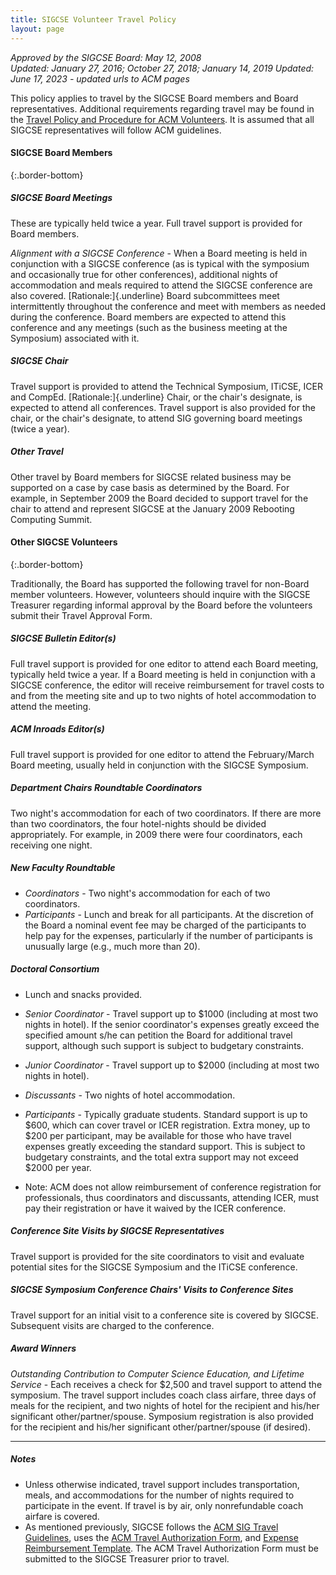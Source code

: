 ```yaml
---
title: SIGCSE Volunteer Travel Policy
layout: page
---
```


_Approved by the SIGCSE Board: May 12, 2008_\
_Updated: January 27, 2016; October 27, 2018; January 14, 2019_
_Updated: June 17, 2023 - updated urls to ACM pages_

This policy applies to travel by the SIGCSE Board members and Board representatives. Additional requirements regarding travel may be found in the [Travel Policy and Procedure for ACM Volunteers](https://www.acm.org/special-interest-groups/volunteer-resources/). It is assumed that all SIGCSE representatives will follow ACM guidelines.

#### SIGCSE Board Members
{:.border-bottom}


##### SIGCSE Board Meetings
These are typically held twice a year. Full travel support is provided
for Board members.

*Alignment with a SIGCSE Conference* - When a Board meeting is held in conjunction with a SIGCSE conference (as is typical with the symposium and occasionally true for other conferences), additional nights of accommodation and meals required to attend the SIGCSE conference are also covered. [Rationale:]{.underline} Board subcommittees meet intermittently throughout the conference and meet with members as needed during the conference. Board members are expected to attend this conference and any meetings (such as the business meeting at the Symposium) associated with it.

##### SIGCSE Chair
Travel support is provided to attend the Technical Symposium, ITiCSE,
ICER and CompEd. [Rationale:]{.underline} Chair, or the chair's
designate, is expected to attend all conferences. Travel support is also
provided for the chair, or the chair's designate, to attend SIG
governing board meetings (twice a year).

##### Other Travel
Other travel by Board members for SIGCSE related business may be
supported on a case by case basis as determined by the Board. For
example, in September 2009 the Board decided to support travel for the
chair to attend and represent SIGCSE at the January 2009 Rebooting
Computing Summit.

#### Other SIGCSE Volunteers
{:.border-bottom}

Traditionally, the Board has supported the following travel for
non-Board member volunteers. However, volunteers should inquire with the
SIGCSE Treasurer regarding informal approval by the Board before the
volunteers submit their Travel Approval Form.

##### SIGCSE Bulletin Editor(s)
Full travel support is provided for one editor to attend each Board
meeting, typically held twice a year. If a Board meeting is held in
conjunction with a SIGCSE conference, the editor will receive
reimbursement for travel costs to and from the meeting site and up to
two nights of hotel accommodation to attend the meeting.

##### ACM Inroads Editor(s)
Full travel support is provided for one editor to attend the
February/March Board meeting, usually held in conjunction with the
SIGCSE Symposium.

##### Department Chairs Roundtable Coordinators
Two night's accommodation for each of two coordinators. If there are
more than two coordinators, the four hotel-nights should be divided
appropriately. For example, in 2009 there were four coordinators, each
receiving one night.

##### New Faculty Roundtable

-   *Coordinators* - Two night's accommodation for each of two
    coordinators.
-   *Participants* - Lunch and break for all participants. At the
    discretion of the Board a nominal event fee may be charged of the
    participants to help pay for the expenses, particularly if the
    number of participants is unusually large (e.g., much more than 20).

##### Doctoral Consortium 

- Lunch and snacks provided.

- *Senior Coordinator* - Travel support up to \$1000 (including at most
two nights in hotel). If the senior coordinator's expenses greatly
exceed the specified amount s/he can petition the Board for additional
travel support, although such support is subject to budgetary
constraints.

- *Junior Coordinator* - Travel support up to \$2000 (including at most two nights in hotel).

- *Discussants* - Two nights of hotel accommodation.

- *Participants* - Typically graduate students. Standard support is up to \$600, which can cover travel or ICER registration. Extra money, up to \$200 per participant, may be available for those who have travel expenses greatly exceeding the standard support. This is subject to budgetary constraints, and the total extra support may not exceed \$2000 per year.

- Note: ACM does not allow reimbursement of conference registration for professionals, thus coordinators and discussants, attending ICER, must pay their registration or have it waived by the ICER conference.

##### Conference Site Visits by SIGCSE Representatives
Travel support is provided for the site coordinators to visit and
evaluate potential sites for the SIGCSE Symposium and the ITiCSE
conference.

##### SIGCSE Symposium Conference Chairs' Visits to Conference Sites
Travel support for an initial visit to a conference site is covered by
SIGCSE. Subsequent visits are charged to the conference.

##### Award Winners
*Outstanding Contribution to Computer Science Education, and Lifetime Service* - Each receives a check for \$2,500 and travel support to attend the
symposium. The travel support includes coach class airfare, three days
of meals for the recipient, and two nights of hotel for the recipient
and his/her significant other/partner/spouse. Symposium registration is
also provided for the recipient and his/her significant
other/partner/spouse (if desired).

------------------------------------------------------------------------

##### Notes

-   Unless otherwise indicated, travel support includes transportation, meals, and accommodations for the number of nights required to participate in the event. If travel is by air, only nonrefundable coach airfare is covered.
-   As mentioned previously, SIGCSE follows the [ACM SIG Travel Guidelines](http://www.acm.org/sigs/volunteer_resources/conference_manual/2-4-2pgl), uses the [ACM Travel Authorization Form](http://www.acm.org/sigs/volunteer_resources/taf.txt), and [Expense Reimbursement Template](http://www.acm.org/sigs/volunteer_resources/conference_manual/2-4-2pgl). The ACM Travel Authorization Form must be submitted to the SIGCSE Treasurer prior to travel.
